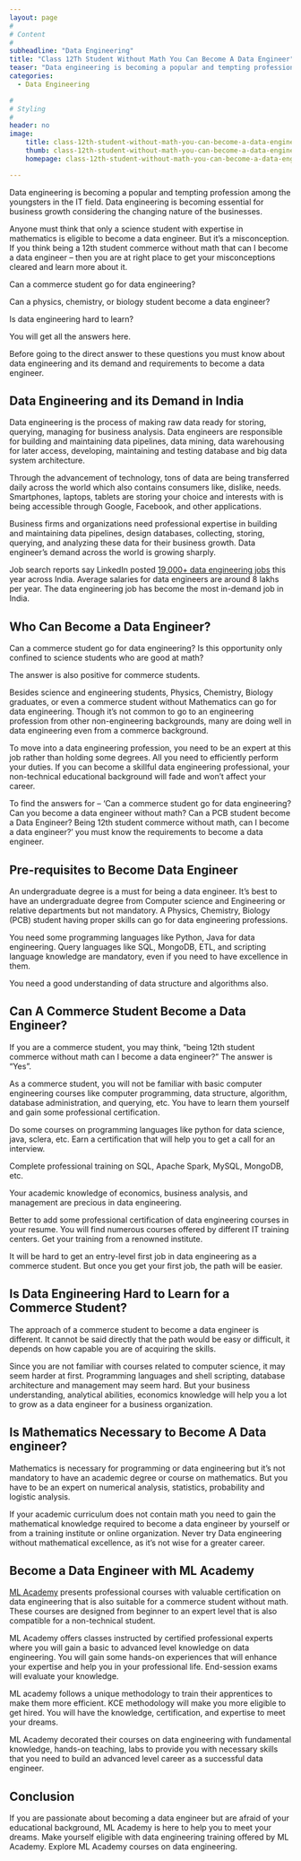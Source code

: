 ```yaml
---
layout: page
#
# Content
#
subheadline: "Data Engineering"
title: "Class 12Th Student Without Math You Can Become A Data Engineer"
teaser: "Data engineering is becoming a popular and tempting profession among the youngsters in the IT field. Data engineering is becoming essential for business growth considering the changing nature of the businesses. Anyone must think that only a scien"
categories:
  - Data Engineering

#
# Styling
#
header: no
image:
    title: class-12th-student-without-math-you-can-become-a-data-engineer-thumbnail.jpg
    thumb: class-12th-student-without-math-you-can-become-a-data-engineer-thumbnail.jpg
    homepage: class-12th-student-without-math-you-can-become-a-data-engineer-thumbnail.jpg

---
```


Data engineering is becoming a popular and tempting profession among the youngsters in the IT field. Data engineering is becoming essential for business growth considering the changing nature of the businesses. 


Anyone must think that only a science student with expertise in mathematics is eligible to become a data engineer. But it’s a misconception. If you think being a 12th student commerce without math that can I become a data engineer – then you are at right place to get your misconceptions cleared and learn more about it.


Can a commerce student go for data engineering? 


Can a physics, chemistry, or biology student become a data engineer? 


Is data engineering hard to learn? 


You will get all the answers here.


Before going to the direct answer to these questions you must know about data engineering and its demand and requirements to become a data engineer.  


**Data Engineering and its Demand in India**
--------------------------------------------


Data engineering is the process of making raw data ready for storing, querying, managing for business analysis. Data engineers are responsible for building and maintaining data pipelines, data mining, data warehousing for later access, developing, maintaining and testing database and big data system architecture.


Through the advancement of technology, tons of data are being transferred daily across the world which also contains consumers like, dislike, needs. Smartphones, laptops, tablets are storing your choice and interests with is being accessible through Google, Facebook, and other applications.


Business firms and organizations need professional expertise in building and maintaining data pipelines, design databases, collecting, storing, querying, and analyzing these data for their business growth. Data engineer’s demand across the world is growing sharply.


Job search reports say LinkedIn posted [19,000+ data engineering jobs](https://www.dqindia.com/data-engineering-jobs-rise-india-heres/) this year across India. Average salaries for data engineers are around 8 lakhs per year. The data engineering job has become the most in-demand job in India.


**Who Can Become a Data Engineer?**
-----------------------------------


Can a commerce student go for data engineering? Is this opportunity only confined to science students who are good at math?


The answer is also positive for commerce students. 


Besides science and engineering students, Physics, Chemistry, Biology graduates, or even a commerce student without Mathematics can go for data engineering. Though it’s not common to go to an engineering profession from other non-engineering backgrounds, many are doing well in data engineering even from a commerce background.


To move into a data engineering profession, you need to be an expert at this job rather than holding some degrees. All you need to efficiently perform your duties. If you can become a skillful data engineering professional, your non-technical educational background will fade and won’t affect your career.


To find the answers for – ‘Can a commerce student go for data engineering? Can you become a data engineer without math? Can a PCB student become a Data Engineer? Being 12th student commerce without math, can I become a data engineer?’ you must know the requirements to become a data engineer.


**Pre-requisites to Become Data Engineer**
------------------------------------------


An undergraduate degree is a must for being a data engineer. It’s best to have an undergraduate degree from Computer science and Engineering or relative departments but not mandatory. A Physics, Chemistry, Biology (PCB) student having proper skills can go for data engineering professions.


You need some programming languages like Python, Java for data engineering. Query languages like SQL, MongoDB, ETL, and scripting language knowledge are mandatory, even if you need to have excellence in them.


You need a good understanding of data structure and algorithms also.


**Can A Commerce Student Become a Data Engineer?**
--------------------------------------------------


If you are a commerce student, you may think, “being 12th student commerce without math can I become a data engineer?” The answer is “Yes”.


As a commerce student, you will not be familiar with basic computer engineering courses like computer programming, data structure, algorithm, database administration, and querying, etc. You have to learn them yourself and gain some professional certification. 


Do some courses on programming languages like python for data science, java, sclera, etc. Earn a certification that will help you to get a call for an interview. 


Complete professional training on SQL, Apache Spark, MySQL, MongoDB, etc.


Your academic knowledge of economics, business analysis, and management are precious in data engineering. 


Better to add some professional certification of data engineering courses in your resume. You will find numerous courses offered by different IT training centers. Get your training from a renowned institute.


It will be hard to get an entry-level first job in data engineering as a commerce student. But once you get your first job, the path will be easier.


**Is Data Engineering Hard to Learn for a Commerce Student?**
-------------------------------------------------------------


The approach of a commerce student to become a data engineer is different. It cannot be said directly that the path would be easy or difficult, it depends on how capable you are of acquiring the skills.


Since you are not familiar with courses related to computer science, it may seem harder at first. Programming languages and shell scripting, database architecture and management may seem hard. But your business understanding, analytical abilities, economics knowledge will help you a lot to grow as a data engineer for a business organization.


**Is Mathematics Necessary to Become A Data engineer?**
-------------------------------------------------------


Mathematics is necessary for programming or data engineering but it’s not mandatory to have an academic degree or course on mathematics. But you have to be an expert on numerical analysis, statistics, probability and logistic analysis. 


If your academic curriculum does not contain math you need to gain the mathematical knowledge required to become a data engineer by yourself or from a training institute or online organization. Never try Data engineering without mathematical excellence, as it’s not wise for a greater career.


**Become a Data Engineer with ML Academy**
------------------------------------------


[ML Academy](https://mlacademy.io/course) presents professional courses with valuable certification on data engineering that is also suitable for a commerce student without math. These courses are designed from beginner to an expert level that is also compatible for a non-technical student.


ML Academy offers classes instructed by certified professional experts where you will gain a basic to advanced level knowledge on data engineering. You will gain some hands-on experiences that will enhance your expertise and help you in your professional life. End-session exams will evaluate your knowledge.


ML academy follows a unique methodology to train their apprentices to make them more efficient. KCE methodology will make you more eligible to get hired. You will have the knowledge, certification, and expertise to meet your dreams.


ML Academy decorated their courses on data engineering with fundamental knowledge, hands-on teaching, labs to provide you with necessary skills that you need to build an advanced level career as a successful data engineer.


**Conclusion**
--------------


If you are passionate about becoming a data engineer but are afraid of your educational background, ML Academy is here to help you to meet your dreams. Make yourself eligible with data engineering training offered by ML Academy. Explore ML Academy courses on data engineering.


